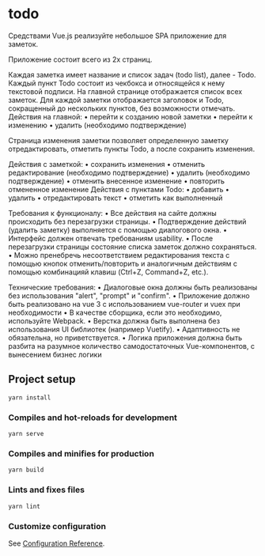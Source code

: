 # todo
Средствами Vue.js реализуйте небольшое SPA приложение для заметок.

Приложение состоит всего из 2х страниц.

Каждая заметка имеет название и список задач (todo list), далее - Todo. Каждый пункт Todo состоит из чекбокса и относящейся к нему текстовой подписи.
На главной странице отображается список всех заметок. Для каждой заметки отображается заголовок и Todo, сокращенный до нескольких пунктов, без возможности отмечать. Действия на главной:
•	перейти к созданию новой заметки
•	перейти к изменению
•	удалить (необходимо подтверждение)

Страница изменения заметки позволяет определенную заметку отредактировать, отметить пункты Todo, а после сохранить изменения. 

Действия с заметкой:
•	сохранить изменения
•	отменить редактирование (необходимо подтверждение)
•	удалить (необходимо подтверждение)
•	отменить внесенное изменение
•	повторить отмененное изменение 
Действия с пунктами Todo:
•	добавить
•	удалить
•	отредактировать текст
•	отметить как выполненный

Требования к функционалу:
•	Все действия на сайте должны происходить без перезагрузки страницы.
•	Подтверждение действий (удалить заметку) выполняется с помощью диалогового окна.
•	Интерфейс должен отвечать требованиям usability.
•	После перезагрузки страницы состояние списка заметок должно сохраняться.
•	Можно пренебречь несоответствием редактирования текста с помощью кнопок отменить/повторить и аналогичным действиям с помощью комбинацияй клавиш (Ctrl+Z, Command+Z, etc.).

Технические требования:
•	Диалоговые окна должны быть реализованы без использования "alert", "prompt" и "confirm".
•	Приложение должно быть реализовано на vue 3 с использованием vue-router и vuex при необходимости
•	В качестве сборщика, если это необходимо, используйте Webpack.
•	Верстка должна быть выполнена без использования UI библиотек (например Vuetify).
•	Адаптивность не обязательна, но приветствуется.
•	Логика приложения должна быть разбита на разумное количество самодостаточных Vue-компонентов, с вынесением бизнес логики

## Project setup
```
yarn install
```

### Compiles and hot-reloads for development
```
yarn serve
```

### Compiles and minifies for production
```
yarn build
```

### Lints and fixes files
```
yarn lint
```

### Customize configuration
See [Configuration Reference](https://cli.vuejs.org/config/).
